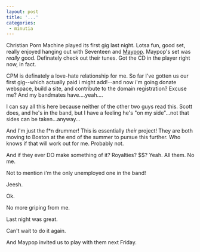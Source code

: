 ```yaml
---
layout: post
title: '...'
categories:
 - minutia
---
```


Christian Porn Machine played its first gig last night. Lotsa fun, good set, really enjoyed hanging out with Seventeen and <a href="http://www.maypopmusic.com">Maypop</a>. Maypop's set was *really* good. Definately check out their tunes. Got the CD in the player right now, in fact.

CPM is definately a love-hate relationship for me. So far I've gotten us our first gig--which actually paid i might add!--and now i'm going donate webspace, build a site, and contribute to the domain registration? Excuse me? And my bandmates have....yeah....

I can say all this here because neither of the other two guys read this. Scott does, and he's in the band, but I have a feeling he's "on my side"...not that sides can be taken...anyway...

And I'm just the f*n drummer! This is essentially *their* project! They are both moving to Boston at the end of the summer to pursue this further. Who knows if that will work out for me. Probably not.

And if they ever DO make something of it? Royalties? $$? Yeah. All them. No me.

Not to mention i'm the only unemployed one in the band!

Jeesh.

Ok. 

No more griping from me.

Last night was great.

Can't wait to do it again.

And Maypop invited us to play with them next Friday.

